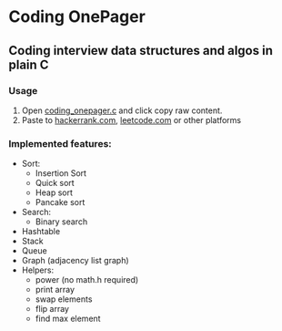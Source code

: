 # Coding OnePager

## Coding interview data structures and algos in plain C

### Usage
1. Open [coding_onepager.c](https://github.com/aospan/coding_onepager/blob/main/coding_onepager.c) and click copy raw content.
2. Paste to [hackerrank.com](https://www.hackerrank.com/), [leetcode.com](https://leetcode.com/) or other platforms

### Implemented features:
* Sort:
  * Insertion Sort
  * Quick sort
  * Heap sort
  * Pancake sort
* Search:
  * Binary search
* Hashtable
* Stack
* Queue
* Graph (adjacency list graph)
* Helpers:
  * power (no math.h required)
  * print array
  * swap elements
  * flip array
  * find max element
